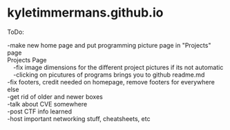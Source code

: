 # kyletimmermans.github.io

ToDo:

<div>-make new home page and put programming picture page in "Projects" page</div>
<div>Projects Page</div>
<div>&ensp;&ensp;-fix image dimensions for the different project pictures if its not automatic</div>
<div>&ensp;&ensp;-clicking on picutures of programs brings you to github readme.md</div>
<div>-fix footers, credit needed on homepage, remove footers for everywhere else</div>
<div>-get rid of older and newer boxes</div>
<div>-talk about CVE somewhere</div>
<div>-post CTF info learned</div>
<div>-host important networking stuff, cheatsheets, etc</div>

